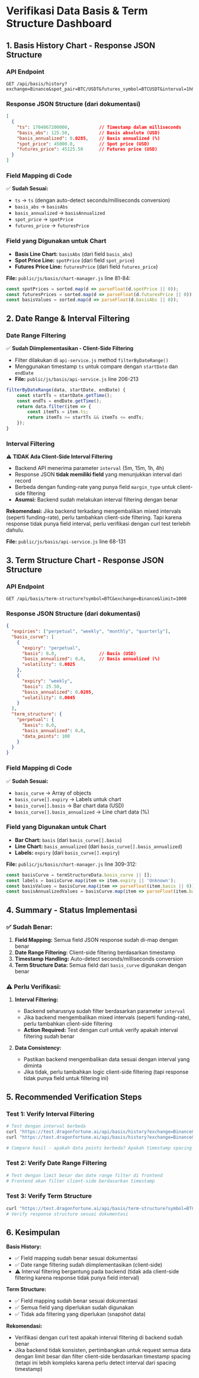 # Verifikasi Data Basis & Term Structure Dashboard

## 1. Basis History Chart - Response JSON Structure

### API Endpoint
```
GET /api/basis/history?exchange=Binance&spot_pair=BTC/USDT&futures_symbol=BTCUSDT&interval=1h&limit=5000
```

### Response JSON Structure (dari dokumentasi)
```json
[
  {
    "ts": 1704067200000,           // Timestamp dalam milliseconds
    "basis_abs": 125.50,           // Basis absolute (USD)
    "basis_annualized": 0.0285,    // Basis annualized (%)
    "spot_price": 45000.0,         // Spot price (USD)
    "futures_price": 45125.50      // Futures price (USD)
  }
]
```

### Field Mapping di Code
✅ **Sudah Sesuai:**
- `ts` → `ts` (dengan auto-detect seconds/milliseconds conversion)
- `basis_abs` → `basisAbs`
- `basis_annualized` → `basisAnnualized`
- `spot_price` → `spotPrice`
- `futures_price` → `futuresPrice`

### Field yang Digunakan untuk Chart
- **Basis Line Chart:** `basisAbs` (dari field `basis_abs`)
- **Spot Price Line:** `spotPrice` (dari field `spot_price`)
- **Futures Price Line:** `futuresPrice` (dari field `futures_price`)

**File:** `public/js/basis/chart-manager.js` line 81-84:
```javascript
const spotPrices = sorted.map(d => parseFloat(d.spotPrice || 0));
const futuresPrices = sorted.map(d => parseFloat(d.futuresPrice || 0));
const basisValues = sorted.map(d => parseFloat(d.basisAbs || 0));
```

## 2. Date Range & Interval Filtering

### Date Range Filtering
✅ **Sudah Diimplementasikan - Client-Side Filtering**
- Filter dilakukan di `api-service.js` method `filterByDateRange()`
- Menggunakan timestamp `ts` untuk compare dengan `startDate` dan `endDate`
- **File:** `public/js/basis/api-service.js` line 206-213

```javascript
filterByDateRange(data, startDate, endDate) {
    const startTs = startDate.getTime();
    const endTs = endDate.getTime();
    return data.filter(item => {
        const itemTs = item.ts;
        return itemTs >= startTs && itemTs <= endTs;
    });
}
```

### Interval Filtering
⚠️ **TIDAK Ada Client-Side Interval Filtering**
- Backend API menerima parameter `interval` (5m, 15m, 1h, 4h)
- Response JSON **tidak memiliki field** yang menunjukkan interval dari record
- Berbeda dengan funding-rate yang punya field `margin_type` untuk client-side filtering
- **Asumsi:** Backend sudah melakukan interval filtering dengan benar

**Rekomendasi:** Jika backend terkadang mengembalikan mixed intervals (seperti funding-rate), perlu tambahkan client-side filtering. Tapi karena response tidak punya field interval, perlu verifikasi dengan curl test terlebih dahulu.

**File:** `public/js/basis/api-service.js` line 68-131

## 3. Term Structure Chart - Response JSON Structure

### API Endpoint
```
GET /api/basis/term-structure?symbol=BTC&exchange=Binance&limit=1000
```

### Response JSON Structure (dari dokumentasi)
```json
{
  "expiries": ["perpetual", "weekly", "monthly", "quarterly"],
  "basis_curve": [
    {
      "expiry": "perpetual",
      "basis": 0.0,                // Basis (USD)
      "basis_annualized": 0.0,     // Basis annualized (%)
      "volatility": 0.0025
    },
    {
      "expiry": "weekly",
      "basis": 25.50,
      "basis_annualized": 0.0285,
      "volatility": 0.0045
    }
  ],
  "term_structure": {
    "perpetual": {
      "basis": 0.0,
      "basis_annualized": 0.0,
      "data_points": 100
    }
  }
}
```

### Field Mapping di Code
✅ **Sudah Sesuai:**
- `basis_curve` → Array of objects
- `basis_curve[].expiry` → Labels untuk chart
- `basis_curve[].basis` → Bar chart data (USD)
- `basis_curve[].basis_annualized` → Line chart data (%)

### Field yang Digunakan untuk Chart
- **Bar Chart:** `basis` (dari `basis_curve[].basis`)
- **Line Chart:** `basis_annualized` (dari `basis_curve[].basis_annualized`)
- **Labels:** `expiry` (dari `basis_curve[].expiry`)

**File:** `public/js/basis/chart-manager.js` line 309-312:
```javascript
const basisCurve = termStructureData.basis_curve || [];
const labels = basisCurve.map(item => item.expiry || 'Unknown');
const basisValues = basisCurve.map(item => parseFloat(item.basis || 0));
const basisAnnualizedValues = basisCurve.map(item => parseFloat(item.basis_annualized || 0));
```

## 4. Summary - Status Implementasi

### ✅ Sudah Benar:
1. **Field Mapping:** Semua field JSON response sudah di-map dengan benar
2. **Date Range Filtering:** Client-side filtering berdasarkan timestamp
3. **Timestamp Handling:** Auto-detect seconds/milliseconds conversion
4. **Term Structure Data:** Semua field dari `basis_curve` digunakan dengan benar

### ⚠️ Perlu Verifikasi:
1. **Interval Filtering:** 
   - Backend seharusnya sudah filter berdasarkan parameter `interval`
   - Jika backend mengembalikan mixed intervals (seperti funding-rate), perlu tambahkan client-side filtering
   - **Action Required:** Test dengan curl untuk verify apakah interval filtering sudah benar

2. **Data Consistency:**
   - Pastikan backend mengembalikan data sesuai dengan interval yang diminta
   - Jika tidak, perlu tambahkan logic client-side filtering (tapi response tidak punya field untuk filtering ini)

## 5. Recommended Verification Steps

### Test 1: Verify Interval Filtering
```bash
# Test dengan interval berbeda
curl "https://test.dragonfortune.ai/api/basis/history?exchange=Binance&spot_pair=BTC/USDT&futures_symbol=BTCUSDT&interval=1h&limit=100"
curl "https://test.dragonfortune.ai/api/basis/history?exchange=Binance&spot_pair=BTC/USDT&futures_symbol=BTCUSDT&interval=4h&limit=100"

# Compare hasil - apakah data points berbeda? Apakah timestamp spacing sesuai interval?
```

### Test 2: Verify Date Range Filtering
```bash
# Test dengan limit besar dan date range filter di frontend
# Frontend akan filter client-side berdasarkan timestamp
```

### Test 3: Verify Term Structure
```bash
curl "https://test.dragonfortune.ai/api/basis/term-structure?symbol=BTC&exchange=Binance&limit=100"
# Verify response structure sesuai dokumentasi
```

## 6. Kesimpulan

**Basis History:**
- ✅ Field mapping sudah benar sesuai dokumentasi
- ✅ Date range filtering sudah diimplementasikan (client-side)
- ⚠️ Interval filtering bergantung pada backend (tidak ada client-side filtering karena response tidak punya field interval)

**Term Structure:**
- ✅ Field mapping sudah benar sesuai dokumentasi
- ✅ Semua field yang diperlukan sudah digunakan
- ✅ Tidak ada filtering yang diperlukan (snapshot data)

**Rekomendasi:**
- Verifikasi dengan curl test apakah interval filtering di backend sudah benar
- Jika backend tidak konsisten, pertimbangkan untuk request semua data dengan limit besar dan filter client-side berdasarkan timestamp spacing (tetapi ini lebih kompleks karena perlu detect interval dari spacing timestamp)

